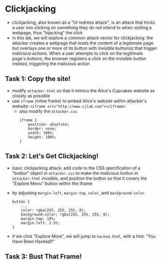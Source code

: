 # Clickjacking
- clickjacking, also known as a "UI redress attack", is an attack that tricks a user into clicking on something they do not intend to when visiting a webpage, thus "hijacking" the click
- in this lab, we will explore a common attack vector for clickjacking: the attacker creates a webpage that loads the content of a legitimate page but overlays one or more of its button with invisible button(s) that trigger malicious actions. When a user attempts to click on the legitimate page's buttons, the browser registers a click on the invisible button instead, triggering the malicious action

## Task 1: Copy the site!
- modify `attacker.html` so that it mimics the Alice's Cupcakes website as closely as possible
- use `iframe` (inline frame) to embed Alice's website within attacker's website: `<iframe src="http://www.cjlab.com"></iframe>`
    - also modify the `attacker.css`
        ```
        iframe {
            position: absolute;
            border: none;
            width: 100%;
            height: 100%;
        }
        ```
## Task 2: Let's Get Clickjacking!
- basic clickjacking attack: add code to the CSS specification of a "button" object in `attacker.css` to make the malicious button in `attacker.html` invisible, and position the button so that it covers the "Explore Menu" button within the iframe

- by adjusting `margin-left`, `margin-top`, `color`, and `background-color`
    ```
    button {
        ...
        color: rgba(255, 255, 255, 0);
        background-color: rgba(255, 255, 255, 0);
        margin-top: 19%;
        margin-left: 2.5%;
    }
    ```
- if we click "Explore More", we will jump to `hacked.html`, with a hint: "You Have Been Hacked!!"

## Task 3: Bust That Frame!